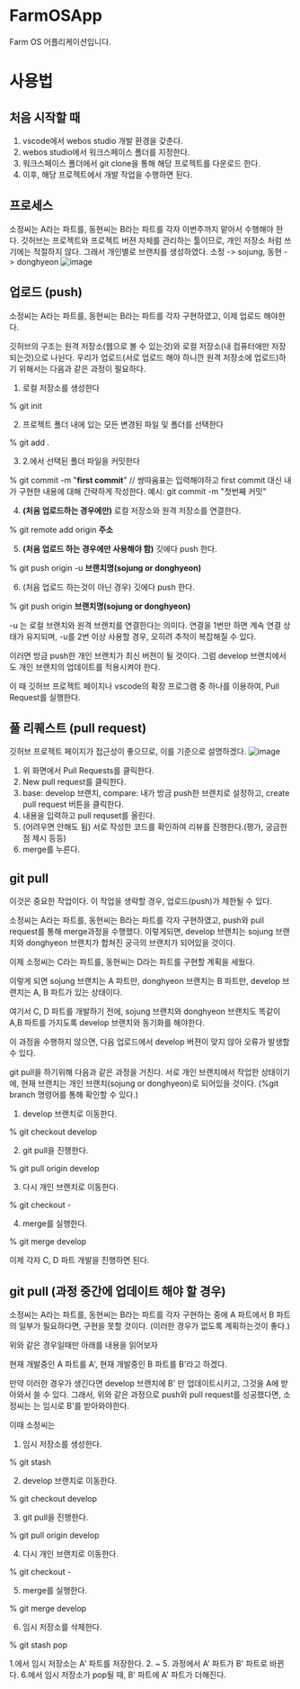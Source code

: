 # FarmOSApp
Farm OS 어플리케이션입니다.


# 사용법



## 처음 시작할 때
1. vscode에서 webos studio 개발 환경을 갖춘다.
2. webos studio에서 워크스페이스 폴더를 지정한다.
3. 워크스페이스 폴더에서 git clone을 통해 해당 프로젝트를 다운로드 한다.
4. 이후, 해당 프로젝트에서 개발 작업을 수행하면 된다.


## 프로세스

소정씨는 A라는 파트를, 동현씨는 B라는 파트를 각자 이번주까지 맡아서 수행해야 한다.
깃허브는 프로젝트와 프로젝트 버젼 자체를 관리하는 툴이므로, 개인 저장소 처럼 쓰기에는 적절하지 않다.
그래서 개인별로 브랜치를 생성하였다. 소정 -> sojung, 동현 -> donghyeon
![image](https://github.com/user-attachments/assets/45e3c060-cb1a-40d2-9b24-3eeab85184b5)



## 업로드 (push)
소정씨는 A라는 파트를, 동현씨는 B라는 파트를 각자 구현하였고, 이제 업로드 해야한다.

깃허브의 구조는 원격 저장소(웹으로 볼 수 있는것)와 로컬 저장소(내 컴퓨터에만 저장되는것)으로 나뉜다.
우리가 업로드(서로 업로드 해야 하니깐 원격 저장소에 업로드)하기 위해서는 다음과 같은 과정이 필요하다.

1. 로컬 저장소를 생성한다

 % git init

2. 프로젝트 폴더 내에 있는 모든 변경된 파일 및 폴더를 선택한다

 % git add .

3. 2.에서 선택된 폴더 파일을 커밋한다

 % git commit -m "**first commit**"  // 쌍따움표는 입력해야하고 first commit 대신 내가 구현한 내용에 대해 간략하게 작성한다. 예시: git commit -m "첫번째 커밋"

4. **(처음 업로드하는 경우에만)** 로컬 저장소와 원격 저장소를 연결한다.

 % git remote add origin **주소**

5. **(처음 업로드 하는 경우에만 사용해야 함)** 깃에다 push 한다.

 % git push origin -u **브랜치명(sojung or donghyeon)** 

6. (처음 업로드 하는것이 아닌 경우) 깃에다 push 한다.

 % git push origin **브랜치명(sojung or donghyeon)** 

-u 는 로컬 브랜치와 원격 브랜치를 연결한다는 의미다. 연결을 1번만 하면 계속 연결 상태가 유지되며, -u를 2번 이상 사용할 경우, 오히려 추적이 복잡해질 수 있다.


이러면 방금 push한 개인 브랜치가 최신 버젼이 될 것이다. 그럼 develop 브랜치에서도 개인 브랜치의 업데이트를 적용시켜야 한다.

이 때 깃허브 프로젝트 페이지나 vscode의 확장 프로그램 중 하나를 이용하여, Pull Request를 실행한다.

## 풀 리퀘스트 (pull request)


깃허브 프로젝트 페이지가 접근성이 좋으므로, 이를 기준으로 설명하겠다.
![image](https://github.com/user-attachments/assets/6ed5b131-371c-4ec6-b334-1336940d7003)

1. 위 화면에서 Pull Requests를 클릭한다.
2. New pull request를 클릭한다.
3. base: develop 브랜치, compare: 내가 방금 push한 브랜치로 설정하고, create pull request 버튼을 클릭한다.
4. 내용을 입력하고 pull requset를 올린다.
5. (어려우면 안해도 됨) 서로 작성한 코드를 확인하여 리뷰를 진행한다.(평가, 궁금한 점 제시 등등)
6. merge를 누른다.

## git pull
이것은 중요한 작업이다. 이 작업을 생략할 경우, 업로드(push)가 제한될 수 있다.

소정씨는 A라는 파트를, 동현씨는 B라는 파트를 각자 구현하였고, push와 pull request를 통해 merge과정을 수행했다.
이렇게되면, develop 브랜치는 sojung 브랜치와 donghyeon 브랜치가 합쳐진 궁극의 브랜치가 되어있을 것이다.

이제 소정씨는 C라는 파트를, 동현씨는 D라는 파트를 구현할 계획을 세웠다.

이렇게 되면 sojung 브랜치는 A 파트만, donghyeon 브랜치는 B 파트만, develop 브랜치는 A, B 파트가 있는 상태이다.

여기서 C, D 파트를 개발하기 전에, sojung 브랜치와 donghyeon 브랜치도 똑같이 A,B 파트를 가지도록 develop 브랜치와 동기화를 해야한다.

이 과정을 수행하지 않으면, 다음 업로드에서 develop 버젼이 맞지 않아 오류가 발생할 수 있다.

git pull을 하기위해 다음과 같은 과정을 거친다.
서로 개인 브랜치에서 작업한 상태이기에, 현재 브랜치는 개인 브랜치(sojung or donghyeon)로 되어있을 것이다.
(%git branch 명령어를 통해 확인할 수 있다.)

1. develop 브랜치로 이동한다.

 % git checkout develop

2. git pull을 진행한다.

 % git pull origin develop

3. 다시 개인 브랜치로 이동한다.

 % git checkout -

4. merge를 실행한다.

 % git merge develop


이제 각자 C, D 파트 개발을 진행하면 된다.





## git pull (과정 중간에 업데이트 해야 할 경우)

소정씨는 A라는 파트를, 동현씨는 B라는 파트를 각자 구현하는 중에 A 파트에서 B 파트의 일부가 필요하다면, 구현을 못할 것이다. (이러한 경우가 없도록 계획하는것이 좋다.)

위와 같은 경우일때만 아래를 내용을 읽어보자

현재 개발중인 A 파트를 A', 현재 개발중인 B 파트를 B'라고 하겠다.

만약 이러한 경우가 생긴다면 develop 브랜치에 B' 만 업데이트시키고, 그것을 A에 받아와서 쓸 수 있다.
그래서, 위와 같은 과정으로 push와 pull request를 성공했다면, 소정씨는 는 임시로 B'를 받아와야한다.

이때 소정씨는

1. 임시 저장소를 생성한다.
 
% git stash

2. develop 브랜치로 이동한다.

 % git checkout develop

3. git pull을 진행한다.

 % git pull origin develop

4. 다시 개인 브랜치로 이동한다.

 % git checkout -

5. merge를 실행한다.

 % git merge develop

6. 임시 저장소를 삭제한다.

 % git stash pop


1.에서 임시 저장소는 A' 파트를 저장한다.
2. ~ 5. 과정에서 A' 파트가 B' 파트로 바뀐다.
6.에서 임시 저장소가 pop될 때, B' 파트에 A' 파트가 더해진다.



